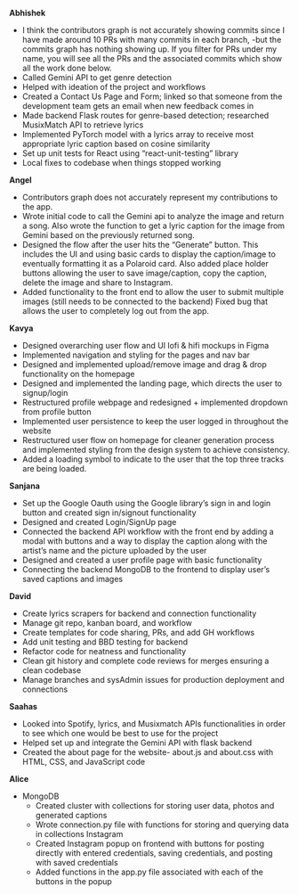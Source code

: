 **Abhishek**
- I think the contributors graph is not accurately showing commits since I have made around 10 PRs with many commits in each branch, -but the commits graph has nothing showing up. If you filter for PRs under my name, you will see all the PRs and the associated commits which show all the work done below.
- Called Gemini API to get genre detection
- Helped with ideation of the project and workflows
- Created a Contact Us Page and Form; linked so that someone from the development team gets an email when new feedback comes in
- Made backend Flask routes for genre-based detection; researched MusixMatch API to retrieve lyrics
- Implemented PyTorch model with a lyrics array to receive most appropriate lyric caption based on cosine similarity
- Set up unit tests for React using “react-unit-testing” library
- Local fixes to codebase when things stopped working

**Angel**
- Contributors graph does not accurately represent my contributions to the app. 
- Wrote initial code to call the Gemini api to analyze the image and return a song. Also wrote the function to get a lyric caption for the image from Gemini based on the previously returned song.
- Designed the flow after the user hits the “Generate” button. This includes the UI and using basic cards to display the caption/image to eventually formatting it as a Polaroid card. Also added place holder buttons allowing the user to save image/caption, copy the caption, delete the image and share to Instagram.
- Added functionality to the front end to allow the user to submit multiple images (still needs to be connected to the backend)
Fixed bug that allows the user to completely log out from the app. 

**Kavya**
- Designed overarching user flow and UI lofi & hifi mockups in Figma
- Implemented navigation and styling for the pages and nav bar
- Designed and implemented upload/remove image and drag & drop functionality on the homepage
- Designed and implemented the landing page, which directs the user to signup/login
- Restructured profile webpage and redesigned + implemented dropdown from profile button
- Implemented user persistence to keep the user logged in throughout the website
- Restructured user flow on homepage for cleaner generation process and implemented styling from the design system to achieve consistency.
- Added a loading symbol to indicate to the user that the top three tracks are being loaded.

**Sanjana**
- Set up the Google Oauth using the Google library’s sign in and login button and created sign in/signout functionality 
- Designed and created Login/SignUp page 
- Connected the backend API workflow with the front end by adding a modal with buttons and a way to display the caption along with the artist’s name and the picture uploaded by the user
- Designed and created a user profile page with basic functionality
- Connecting the backend MongoDB to the frontend to display user’s saved captions and images 

**David**
- Create lyrics scrapers for backend and connection functionality
- Manage git repo, kanban board, and workflow
- Create templates for code sharing, PRs, and add GH workflows
- Add unit testing and BBD testing for backend
- Refactor code for neatness and functionality
- Clean git history and complete code reviews for merges ensuring a clean codebase
- Manage branches and sysAdmin issues for production deployment and connections

**Saahas**
- Looked into Spotify, lyrics, and Musixmatch APIs functionalities in order to see which one would be best to use for the project
- Helped set up and integrate the Gemini API with flask backend
- Created the about page for the website- about.js and about.css with HTML, CSS, and JavaScript code

**Alice**
- MongoDB
  - Created cluster with collections for storing user data, photos and generated captions 
  - Wrote connection.py file with functions for storing and querying data in collections
Instagram
  - Created Instagram popup on frontend with buttons for posting directly with entered credentials, saving credentials, and posting with saved credentials
  - Added functions in the app.py file associated with each of the buttons in the popup 
